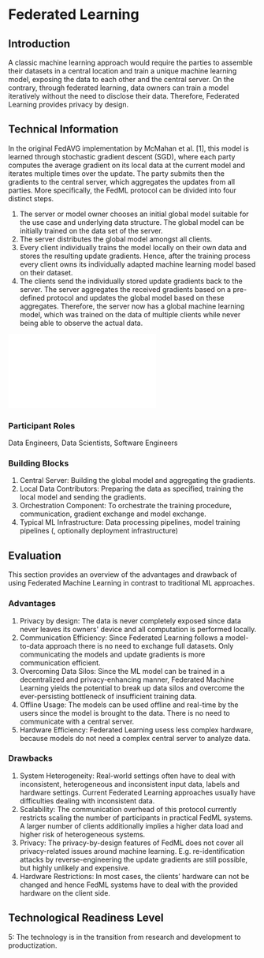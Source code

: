 # Federated Learning

## Introduction
A classic machine learning approach would require the parties to assemble their datasets in a central location and train a unique machine learning model, exposing the data to each other and the central server. On the contrary, through federated learning, data owners can train a model iteratively without the need to disclose their data. Therefore, Federated Learning provides privacy by design.

## Technical Information
In the original FedAVG implementation by McMahan et al. [1], this model is learned through stochastic gradient descent (SGD), where each party computes the average gradient on its local data at the current model and iterates multiple times over the update. The party submits then the gradients to the central server, which aggregates the updates from all parties. More specifically, the FedML protocol can be divided into four distinct steps.

1. The server or model owner chooses an initial global model suitable for the use case and underlying data structure. The global model can be initially trained on the data set of the server.
2. The server distributes the global model amongst all clients. 
3. Every client individually trains the model locally on their own data and stores the resulting update gradients. Hence, after the training process every client owns its individually adapted machine learning model based on their dataset.
4. The clients send the individually stored update gradients back to the server. The server aggregates the received gradients based on a pre-defined protocol and updates the global model based on these aggregates. Therefore, the server now has a global machine learning model, which was trained on the data of multiple clients while never being able to observe the actual data.

![One Federated Learning Training Iteration](../images/FedML_Process.pdf)

### Participant Roles
Data Engineers, Data Scientists, Software Engineers

### Building Blocks
1. Central Server: Building the global model and aggregating the gradients.
2. Local Data Contributors: Preparing the data as specified, training the local model and sending the gradients.
3. Orchestration Component: To orchestrate the training procedure, communication, gradient exchange and model exchange.
4. Typical ML Infrastructure: Data processing pipelines, model training pipelines (, optionally deployment infrastructure)

## Evaluation
This section provides an overview of the advantages and drawback of using Federated Machine Learning in contrast to traditional ML approaches.

### Advantages
1. Privacy by design: The data is never completely exposed since data never leaves its owners' device and all computation is performed locally.
2. Communication Efficiency: Since Federated Learning follows a model-to-data approach there is no need to exchange full datasets. Only communicating the models and update gradients is more communication efficient.
3. Overcoming Data Silos: Since the ML model can be trained in a decentralized and privacy-enhancing manner, Federated Machine Learning yields the potential to break up data silos and overcome the ever-persisting bottleneck of insufficient training data.
4. Offline Usage: The models can be used offline and real-time by the users since the model is brought to the data. There is no need to communicate with a central server.
5. Hardware Efficiency: Federated Learning usess less complex hardware, because models do not need a complex central server to analyze data.

### Drawbacks
1. System Heterogeneity: Real-world settings often have to deal with inconsistent, heterogeneous and inconsistent input data, labels and hardware settings. Current Federated Learning approaches usually have difficulties dealing with inconsistent data.
2. Scalability: The communication overhead of this protocol currently restricts scaling the number of participants in practical FedML systems. A larger number of clients additionally implies a higher data load and higher risk of heterogeneous systems.
3. Privacy: The privacy-by-design features of FedML does not cover all privacy-related issues around machine learning. E.g. re-identification attacks by reverse-engineering the update gradients are still possible, but highly unlikely and expensive.
4. Hardware Restrictions: In most cases, the clients’ hardware can not be changed and hence FedML systems have to deal with the provided hardware on the client side.

## Technological Readiness Level
5: The technology is in the transition from research and development to productization.
